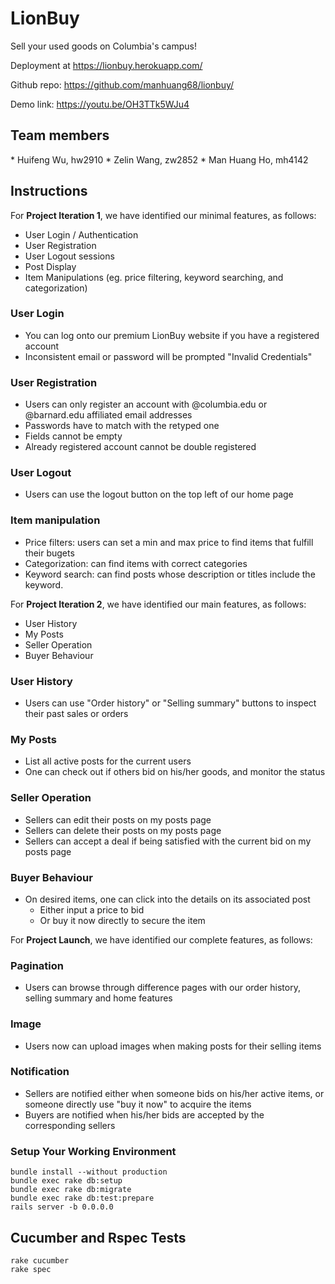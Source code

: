 # LionBuy

Sell your used goods on Columbia's campus! 

Deployment at https://lionbuy.herokuapp.com/

Github repo: https://github.com/manhuang68/lionbuy/

Demo link: https://youtu.be/OH3TTk5WJu4


## Team members 

\* Huifeng Wu, hw2910
\* Zelin Wang, zw2852
\* Man Huang Ho, mh4142



## Instructions

For **Project Iteration 1**, we have identified our minimal features, as follows:

- User Login / Authentication
- User Registration
- User Logout sessions
- Post Display
- Item Manipulations (eg. price filtering, keyword searching, and categorization)

### User Login

- You can log onto our premium LionBuy website if you have a registered account
- Inconsistent email or password will be prompted "Invalid Credentials" 

### User Registration

- Users can only register an account with @columbia.edu or @barnard.edu affiliated email addresses
- Passwords have to match with the retyped one 
- Fields cannot be empty
- Already registered account cannot be double registered

### User Logout

- Users can use the logout button on the top left of our home page

### Item manipulation

- Price filters: users can set a min and max price to find items that fulfill their bugets
- Categorization: can find items with correct categories
- Keyword search: can find posts whose description or titles include the keyword.



For **Project Iteration 2**, we have identified our main features, as follows:

- User History
- My Posts
- Seller Operation
- Buyer Behaviour 

### User History

- Users can use "Order history" or "Selling summary" buttons to inspect their past sales or orders

### My Posts 

- List all active posts for the current users
- One can check out if others bid on his/her goods, and monitor the status

### Seller Operation

- Sellers can edit their posts on my posts page 
- Sellers can delete their posts on my posts page 
- Sellers can accept a deal if being satisfied with the current bid on my posts page 

### Buyer Behaviour 

- On desired items, one can click into the details on its associated post
  - Either input a price to bid
  - Or buy it now directly to secure the item



For **Project Launch**, we have identified our complete features, as follows:

### Pagination 

- Users can browse through difference pages with our order history, selling summary and home features

### Image

- Users now can upload images when making posts for their selling items

### Notification 

- Sellers are notified either when someone bids on his/her active items, or someone directly use "buy it now" to acquire the items
- Buyers are notified when his/her bids are accepted by the corresponding sellers



### Setup Your Working Environment

```
bundle install --without production 
bundle exec rake db:setup 
bundle exec rake db:migrate
bundle exec rake db:test:prepare
rails server -b 0.0.0.0
```



## Cucumber and  Rspec Tests

```
rake cucumber
rake spec
```

